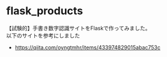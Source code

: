 # flask_products
【試験的】手書き数字認識サイトをFlaskで作ってみました。<br>
以下のサイトを参考にしました
- https://qiita.com/oyngtmhr/items/433974829015abac753c

